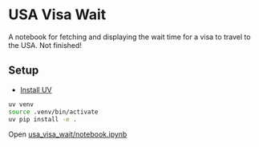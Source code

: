 # USA Visa Wait

A notebook for fetching and displaying the wait time for a visa to travel to the USA.
Not finished!

## Setup

- [Install UV](https://github.com/astral-sh/uv/blob/main/README.md)

```sh
uv venv
source .venv/bin/activate
uv pip install -e .
```

Open [usa_visa_wait/notebook.ipynb](usa_visa_wait/notebook.ipynb)
